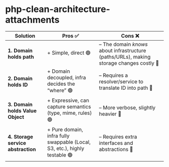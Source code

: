 # php-clean-architecture-attachments

| Solution | Pros ✅ | Cons ❌ |
|----------|--------|---------|
| **1. Domain holds path** | + Simple, direct 🟢 | – The domain *knows* about infrastructure (paths/URLs), making storage changes costly 🔴 |
| **2. Domain holds ID** | + Domain decoupled, infra decides the “where” 🟢 | – Requires a resolver/service to translate ID into path 🔴 |
| **3. Domain holds Value Object** | + Expressive, can capture semantics (type, mime, rules) 🟢 | – More verbose, slightly heavier 🔴 |
| **4. Storage service abstraction** | + Pure domain, infra fully swappable (Local, S3, etc.), highly testable 🟢 | – Requires extra interfaces and abstractions 🔴 |
